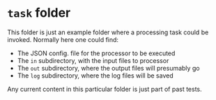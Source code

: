 # `task` folder

This folder is just an example folder where a processing task could be
invoked.  Normally here one could find:

- The JSON config. file for the processor to be executed
- The `in` subdirectory, with the input files to processor
- The `out` subdirectory, where the output files will presumably go
- The `log` subdirectory, where the log files will be saved

Any current content in this particular folder is just part of past tests.
